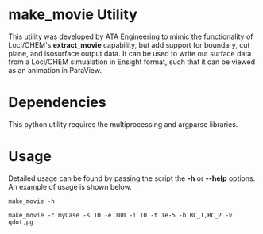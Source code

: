 # make_movie Utility
This utility was developed by [ATA Engineering](http://www.ata-e.com) to mimic
the functionality of Loci/CHEM's **extract_movie** capability, but add support
for boundary, cut plane, and isosurface output data. It can be used to write
out surface data from a Loci/CHEM simualation in Ensight format, such that
it can be viewed as an animation in ParaView.

# Dependencies
This python utility requires the multiprocessing and argparse libraries.

# Usage
Detailed usage can be found by passing the script the **-h** or **--help** 
options. An example of usage is shown below.

```
make_movie -h
```
```
make_movie -c myCase -s 10 -e 100 -i 10 -t 1e-5 -b BC_1,BC_2 -v qdot,pg
```

